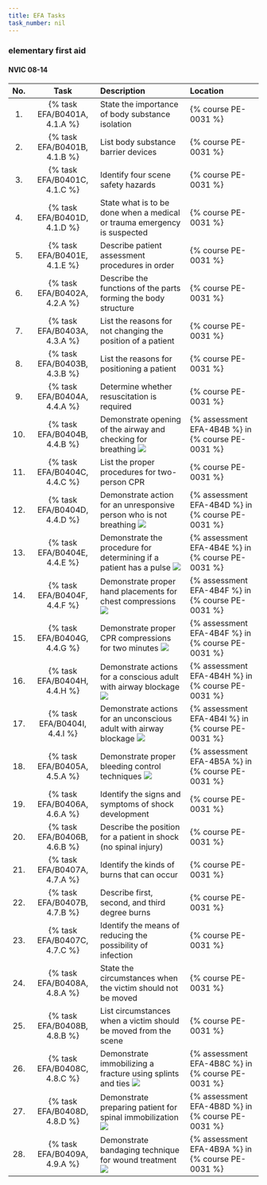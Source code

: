 ```yaml
---
title: EFA Tasks
task_number: nil
---
```



### elementary first aid

#### NVIC 08-14

| No.   | Task | Description | Location |
|:-----:|:----:|:------------|:-------|
| 1. | {% task EFA/B0401A, 4.1.A %} | State the importance of body substance isolation | {% course PE-0031 %}|
| 2. | {% task EFA/B0401B, 4.1.B %} | List body substance barrier devices | {% course PE-0031 %}|
| 3. | {% task EFA/B0401C, 4.1.C %} | Identify four scene safety hazards | {% course PE-0031 %}|
| 4. | {% task EFA/B0401D, 4.1.D %} | State what is to be done when a medical or trauma emergency is suspected | {% course PE-0031 %}|
| 5. | {% task EFA/B0401E, 4.1.E %} | Describe patient assessment procedures in order | {% course PE-0031 %}|
| 6. | {% task EFA/B0402A, 4.2.A %} | Describe the functions of the parts forming the body structure | {% course PE-0031 %}|
| 7. | {% task EFA/B0403A, 4.3.A %} | List the reasons for not changing the position of a patient | {% course PE-0031 %}|
| 8. | {% task EFA/B0403B, 4.3.B %} | List the reasons for positioning a patient | {% course PE-0031 %}|
| 9. | {% task EFA/B0404A, 4.4.A %} | Determine whether resuscitation is required | {% course PE-0031 %}|
| 10. | {% task EFA/B0404B, 4.4.B %} | Demonstrate opening of the airway and checking for breathing ![]({{site.baseurl}}/assets/images/new.jpg)  | {% assessment EFA-4B4B %} in {% course PE-0031 %} |
| 11. | {% task EFA/B0404C, 4.4.C %} | List the proper procedures for two-person CPR | {% course PE-0031 %}|
| 12. | {% task EFA/B0404D, 4.4.D %} | Demonstrate action for an unresponsive person who is not breathing ![]({{site.baseurl}}/assets/images/new.jpg)  | {% assessment EFA-4B4D %} in {% course PE-0031 %} |
| 13. | {% task EFA/B0404E, 4.4.E %} | Demonstrate the procedure for determining if a patient has a pulse ![]({{site.baseurl}}/assets/images/new.jpg)  | {% assessment EFA-4B4E %} in {% course PE-0031 %} |
| 14. | {% task EFA/B0404F, 4.4.F %} | Demonstrate proper hand placements for chest compressions ![]({{site.baseurl}}/assets/images/new.jpg)  | {% assessment EFA-4B4F %} in {% course PE-0031 %} |
| 15. | {% task EFA/B0404G, 4.4.G %} | Demonstrate proper CPR compressions for two minutes ![]({{site.baseurl}}/assets/images/new.jpg)  | {% assessment EFA-4B4F %} in {% course PE-0031 %} |
| 16. | {% task EFA/B0404H, 4.4.H %} | Demonstrate actions for a conscious adult with airway blockage ![]({{site.baseurl}}/assets/images/new.jpg)  | {% assessment EFA-4B4H %} in {% course PE-0031 %} |
| 17. | {% task EFA/B0404I, 4.4.I %} | Demonstrate actions for an unconscious adult with airway blockage ![]({{site.baseurl}}/assets/images/new.jpg)  | {% assessment EFA-4B4I %} in {% course PE-0031 %} |
| 18. | {% task EFA/B0405A, 4.5.A %} | Demonstrate proper bleeding control techniques ![]({{site.baseurl}}/assets/images/new.jpg)  | {% assessment EFA-4B5A %} in {% course PE-0031 %} |
| 19. | {% task EFA/B0406A, 4.6.A %} | Identify the signs and symptoms of shock development | {% course PE-0031 %}|
| 20. | {% task EFA/B0406B, 4.6.B %} | Describe the position for a patient in shock (no spinal injury) | {% course PE-0031 %}|
| 21. | {% task EFA/B0407A, 4.7.A %} | Identify the kinds of burns that can occur | {% course PE-0031 %}|
| 22. | {% task EFA/B0407B, 4.7.B %} | Describe first, second, and third degree burns | {% course PE-0031 %}|
| 23. | {% task EFA/B0407C, 4.7.C %} | Identify the means of reducing the possibility of infection | {% course PE-0031 %}|
| 24. | {% task EFA/B0408A, 4.8.A %} | State the circumstances when the victim should not be moved | {% course PE-0031 %}|
| 25. | {% task EFA/B0408B, 4.8.B %} | List circumstances when a victim should be moved from the scene | {% course PE-0031 %}|
| 26. | {% task EFA/B0408C, 4.8.C %} | Demonstrate immobilizing a fracture using splints and ties ![]({{site.baseurl}}/assets/images/new.jpg)  | {% assessment EFA-4B8C %} in {% course PE-0031 %} |
| 27. | {% task EFA/B0408D, 4.8.D %} | Demonstrate preparing patient for spinal immobilization ![]({{site.baseurl}}/assets/images/new.jpg)  | {% assessment EFA-4B8D %} in {% course PE-0031 %} |
| 28. | {% task EFA/B0409A, 4.9.A %} | Demonstrate bandaging technique for wound treatment ![]({{site.baseurl}}/assets/images/new.jpg)  | {% assessment EFA-4B9A %} in {% course PE-0031 %} |
